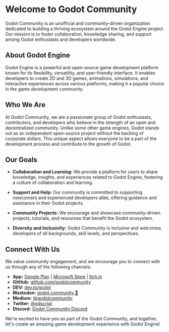 # Welcome to Godot Community

Godot Community is an unofficial and community-driven organization dedicated to building a thriving ecosystem around the Godot Engine project. Our mission is to foster collaboration, knowledge sharing, and support among Godot enthusiasts and developers worldwide.

## About Godot Engine

Godot Engine is a powerful and open-source game development platform known for its flexibility, versatility, and user-friendly interface. It enables developers to create 2D and 3D games, animations, simulations, and interactive experiences across various platforms, making it a popular choice in the game development community.

## Who We Are

At Godot Community, we are a passionate group of Godot enthusiasts, contributors, and developers who believe in the strength of an open and decentralized community. Unlike some other game engines, Godot stands out as an independent open-source project without the backing of corporate dollars. This unique aspect allows everyone to be a part of the development process and contribute to the growth of Godot.

## Our Goals

- **Collaboration and Learning:** We provide a platform for users to share knowledge, insights, and experiences related to Godot Engine, fostering a culture of collaboration and learning.

- **Support and Help:** Our community is committed to supporting newcomers and experienced developers alike, offering guidance and assistance in their Godot projects.

- **Community Projects:** We encourage and showcase community-driven projects, tutorials, and resources that benefit the Godot ecosystem.

- **Diversity and Inclusivity:** Godot Community is inclusive and welcomes developers of all backgrounds, skill levels, and perspectives.

## Connect With Us

We value community engagement, and we encourage you to connect with us through any of the following channels:

- **App:** [Google Play](https://play.google.com/store/apps/details?id=community.godot.twa) | [Microsoft Store](https://apps.microsoft.com/store/detail/godot-community/9P8V8RC58HMD) | [Itch.io](https://godotcommunity.itch.io/app)
- **GitHub:** [github.com/godotcommunity](https://github.com/godotcommunity)
- **DEV:** [dev.to/godot](https://dev.to/godot)
- **Mastodon:** [godot.community 🚀](https://mastodon.gamedev.place/@0)
- **Medium:** [@godotcommunity](https://medium.com/@godotcommunity)
- **Twitter:** [@gdscript](https://twitter.com/gdscript)
- **Discord:** [Godot Community Discord](https://discord.gg/UpbwRdtcv2)

We're excited to have you as part of the Godot Community, and together, let's create an amazing game development experience with Godot Engine!
